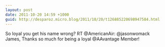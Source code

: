 ```yaml
---
layout: post
date: 2011-10-20 14:59 +1000
guid: http://desparoz.micro.blog/2011/10/20/t126885220698947584.html
---
```

So loyal you get his name wrong? RT @AmericanAir: @jasonwomack James, Thanks so much for being a loyal @AAvantage Member!
